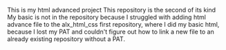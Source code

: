 This is my html advanced project
This repository is the second of its kind
My basic is not in the repository because I struggled with adding html advance file to the alx_html_css first repository, where I did my basic html, because I lost my PAT and couldn't figure out how to link a new file to an already existing repository without a PAT.